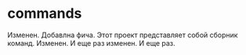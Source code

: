 # commands

Изменен. Добавлна фича. Этот проект представляет собой сборник команд. Изменен. И еще раз изменен. И еще раз.
